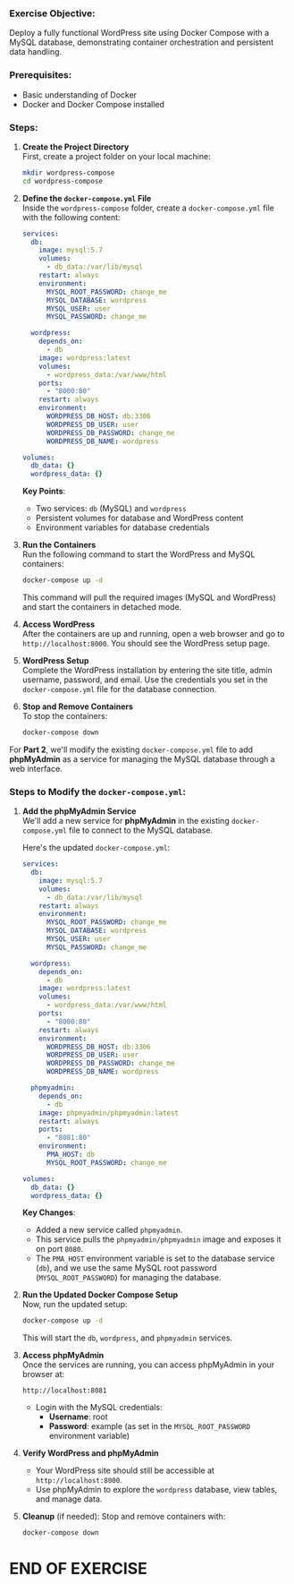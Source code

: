 ### Exercise Objective:
Deploy a fully functional WordPress site using Docker Compose with a MySQL database, demonstrating container orchestration and persistent data handling.

### Prerequisites:
- Basic understanding of Docker
- Docker and Docker Compose installed

### Steps:

1. **Create the Project Directory**  
   First, create a project folder on your local machine:
   ```bash
   mkdir wordpress-compose
   cd wordpress-compose
   ```

2. **Define the `docker-compose.yml` File**  
   Inside the `wordpress-compose` folder, create a `docker-compose.yml` file with the following content:
   ```yaml
   services:
     db:
       image: mysql:5.7
       volumes:
         - db_data:/var/lib/mysql
       restart: always
       environment:
         MYSQL_ROOT_PASSWORD: change_me
         MYSQL_DATABASE: wordpress
         MYSQL_USER: user
         MYSQL_PASSWORD: change_me

     wordpress:
       depends_on:
         - db
       image: wordpress:latest
       volumes:
         - wordpress_data:/var/www/html
       ports:
         - "8000:80"
       restart: always
       environment:
         WORDPRESS_DB_HOST: db:3306
         WORDPRESS_DB_USER: user
         WORDPRESS_DB_PASSWORD: change_me
         WORDPRESS_DB_NAME: wordpress

   volumes:
     db_data: {}
     wordpress_data: {}
   ```

   **Key Points**:
   - Two services: `db` (MySQL) and `wordpress`
   - Persistent volumes for database and WordPress content
   - Environment variables for database credentials

3. **Run the Containers**  
   Run the following command to start the WordPress and MySQL containers:
   ```bash
   docker-compose up -d
   ```

   This command will pull the required images (MySQL and WordPress) and start the containers in detached mode.

4. **Access WordPress**  
   After the containers are up and running, open a web browser and go to `http://localhost:8000`. You should see the WordPress setup page.

5. **WordPress Setup**  
   Complete the WordPress installation by entering the site title, admin username, password, and email. Use the credentials you set in the `docker-compose.yml` file for the database connection.

6. **Stop and Remove Containers**  
   To stop the containers:
   ```bash
   docker-compose down
   ```

For **Part 2**, we'll modify the existing `docker-compose.yml` file to add **phpMyAdmin** as a service for managing the MySQL database through a web interface.

### Steps to Modify the `docker-compose.yml`:

1. **Add the phpMyAdmin Service**  
   We'll add a new service for **phpMyAdmin** in the existing `docker-compose.yml` file to connect to the MySQL database.

   Here's the updated `docker-compose.yml`:

   ```yaml
   services:
     db:
       image: mysql:5.7
       volumes:
         - db_data:/var/lib/mysql
       restart: always
       environment:
         MYSQL_ROOT_PASSWORD: change_me
         MYSQL_DATABASE: wordpress
         MYSQL_USER: user
         MYSQL_PASSWORD: change_me

     wordpress:
       depends_on:
         - db
       image: wordpress:latest
       volumes:
         - wordpress_data:/var/www/html
       ports:
         - "8000:80"
       restart: always
       environment:
         WORDPRESS_DB_HOST: db:3306
         WORDPRESS_DB_USER: user
         WORDPRESS_DB_PASSWORD: change_me
         WORDPRESS_DB_NAME: wordpress

     phpmyadmin:
       depends_on:
         - db
       image: phpmyadmin/phpmyadmin:latest
       restart: always
       ports:
         - "8081:80"
       environment:
         PMA_HOST: db
         MYSQL_ROOT_PASSWORD: change_me

   volumes:
     db_data: {}
     wordpress_data: {}
   ```

   **Key Changes**:
   - Added a new service called `phpmyadmin`.
   - This service pulls the `phpmyadmin/phpmyadmin` image and exposes it on port `8080`.
   - The `PMA_HOST` environment variable is set to the database service (`db`), and we use the same MySQL root password (`MYSQL_ROOT_PASSWORD`) for managing the database.

2. **Run the Updated Docker Compose Setup**  
   Now, run the updated setup:
   ```bash
   docker-compose up -d
   ```

   This will start the `db`, `wordpress`, and `phpmyadmin` services.

3. **Access phpMyAdmin**  
   Once the services are running, you can access phpMyAdmin in your browser at:
   ```
   http://localhost:8081
   ```

   - Login with the MySQL credentials:
     - **Username**: root
     - **Password**: example (as set in the `MYSQL_ROOT_PASSWORD` environment variable)

4. **Verify WordPress and phpMyAdmin**  
   - Your WordPress site should still be accessible at `http://localhost:8000`.
   - Use phpMyAdmin to explore the `wordpress` database, view tables, and manage data.

5. **Cleanup** (if needed):
   Stop and remove containers with:
   ```bash
   docker-compose down
   ```

# END OF EXERCISE